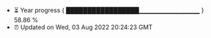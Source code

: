 - ⏳ Year progress { █████████████████▁▁▁▁▁▁▁▁▁▁▁▁▁ } 58.86 %
- ⏰ Updated on Wed, 03 Aug 2022 20:24:23 GMT

